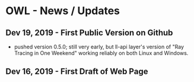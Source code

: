 # OWL - News / Updates

## Dev 19, 2019 - First Public Version on Github

- pushed version 0.5.0; still very early, but ll-api layer's version
  of "Ray Tracing in One Weekend" working reliably on both Linux and
  Windows.

## Dev 16, 2019 - First Draft of Web Page
